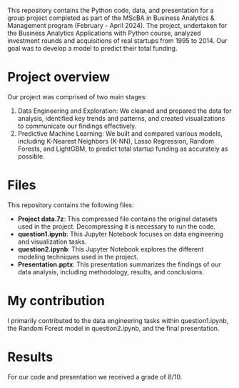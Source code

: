 This repository contains the Python code, data, and presentation for a group project completed as part of the MScBA in Business Analytics & Management program (February - April 2024). The project, undertaken for the Business Analytics Applications with Python course, analyzed investment rounds and acquisitions of real startups from 1995 to 2014. Our goal was to develop a model to predict their total funding.

# Project overview
Our project was comprised of two main stages:
1. Data Engineering and Exploration: We cleaned and prepared the data for analysis, identified key trends and patterns, and created visualizations to communicate our findings effectively.
2. Predictive Machine Learning: We built and compared various models, including K-Nearest Neighbors (K-NN), Lasso Regression, Random Forests, and LightGBM, to predict total startup funding as accurately as possible.
   
# Files
This repository contains the following files:
- **Project data.7z**: This compressed file contains the original datasets used in the project. Decompressing it is necessary to run the code.
- **question1.ipynb**: This Jupyter Notebook focuses on data engineering and visualization tasks.
- **question2.ipynb**: This Jupyter Notebook explores the different modeling techniques used in the project.
- **Presentation.pptx**: This presentation summarizes the findings of our data analysis, including methodology, results, and conclusions.

# My contribution
I primarily contributed to the data engineering tasks within question1.ipynb, the Random Forest model in question2.ipynb, and the final presentation.

# Results
For our code and presentation we received a grade of 8/10.
